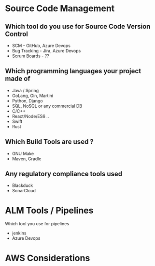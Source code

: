 # Source Code Management
## Which tool do you use for Source Code Version Control
+ SCM - GitHub, Azure Devops 
+ Bug Tracking - Jira, Azure Devops 
+ Scrum Boards - ??

## Which programming languages your project made of 
+ Java / Spring
+ GoLang, Gin, Martini
+ Python, Django
+ SQL, NoSQL or any commercial DB
+ C/C++
+ React/Node/ES6 ..
+ Swift 
+ Rust 

## Which Build Tools are used ?
+ GNU Make
+ Maven, Gradle

## Any regulatory compliance tools used 
+ Blackduck
+ SonarCloud 

# ALM Tools / Pipelines
Which tool you use for pipelines
+ jenkins
+ Azure Devops 


# AWS Considerations 


